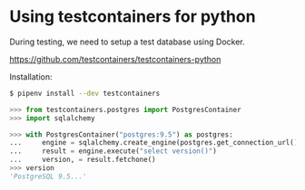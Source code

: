 # Using testcontainers for python

During testing, we need to setup a test database using Docker.

https://github.com/testcontainers/testcontainers-python


Installation:

```bash
$ pipenv install --dev testcontainers
```

```python
>>> from testcontainers.postgres import PostgresContainer
>>> import sqlalchemy

>>> with PostgresContainer("postgres:9.5") as postgres:
...     engine = sqlalchemy.create_engine(postgres.get_connection_url())
...     result = engine.execute("select version()")
...     version, = result.fetchone()
>>> version
'PostgreSQL 9.5...'
```
